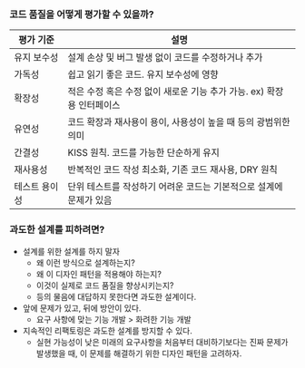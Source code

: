 ### 코드 품질을 어떻게 평가할 수 있을까?

| 평가 기준   | 설명                                     |
|---------|----------------------------------------|
| 유지 보수성  | 설계 손상 및 버그 발생 없이 코드를 수정하거나 추가          | 
| 가독성     | 쉽고 읽기 좋은 코드. 유지 보수성에 영향                | 
| 확장성     | 적은 수정 혹은 수정 없이 새로운 기능 추가 가능. ex) 확장용 인터페이스 |
| 유연성     | 코드 확장과 재사용이 용이, 사용성이 높을 때 등의 광범위한 의미   |
| 간결성     | KISS 원칙. 코드를 가능한 단순하게 유지               |
| 재사용성    | 반복적인 코드 작성 최소화, 기존 코드 재사용, DRY 원칙      |
| 테스트 용이성 | 단위 테스트를 작성하기 어려운 코드는 기본적으로 설계에 문제가 있음  |


### 과도한 설계를 피하려면?
- 설계를 위한 설계를 하지 말자
  - 왜 이런 방식으로 설계하는지?
  - 왜 이 디자인 패턴을 적용해야 하는지?
  - 이것이 실제로 코드 품질을 향상시키는지?
  - 등의 물음에 대답하지 못한다면 과도한 설계이다.
- 앞에 문제가 있고, 뒤에 방안이 있다.
  - 요구 사항에 맞는 기능 개발 > 화려한 기능 개발
- 지속적인 리팩토링은 과도한 설계를 방지할 수 있다.
  - 실현 가능성이 낮은 미래의 요구사항을 처음부터 대비하기보다는 진짜 문제가 발생했을 때, 이 문제를 해결하기 위한 디자인 패턴을 고려하자.